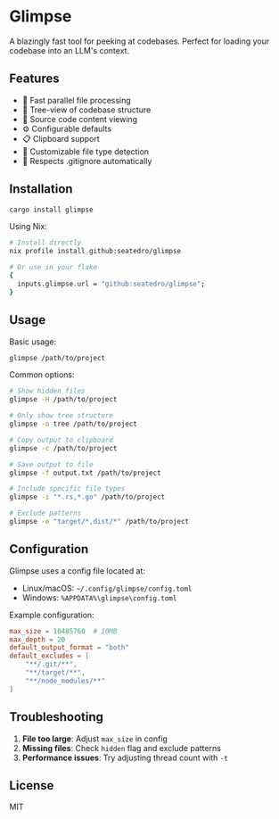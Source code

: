 # Glimpse

A blazingly fast tool for peeking at codebases. Perfect for loading your codebase into an LLM's context.

## Features

- 🚀 Fast parallel file processing
- 🌳 Tree-view of codebase structure
- 📝 Source code content viewing
- ⚙️ Configurable defaults
- 📋 Clipboard support
- 🎨 Customizable file type detection
- 🥷 Respects .gitignore automatically

## Installation

```bash
cargo install glimpse
```

Using Nix:
```bash
# Install directly
nix profile install github:seatedro/glimpse

# Or use in your flake
{
  inputs.glimpse.url = "github:seatedro/glimpse";
}
```

## Usage

Basic usage:
```bash
glimpse /path/to/project
```

Common options:
```bash
# Show hidden files
glimpse -H /path/to/project

# Only show tree structure
glimpse -o tree /path/to/project

# Copy output to clipboard
glimpse -c /path/to/project

# Save output to file
glimpse -f output.txt /path/to/project

# Include specific file types
glimpse -i "*.rs,*.go" /path/to/project

# Exclude patterns
glimpse -e "target/*,dist/*" /path/to/project
```

## Configuration

Glimpse uses a config file located at:
- Linux/macOS: `~/.config/glimpse/config.toml`
- Windows: `%APPDATA%\glimpse\config.toml`

Example configuration:
```toml
max_size = 10485760  # 10MB
max_depth = 20
default_output_format = "both"
default_excludes = [
    "**/.git/**",
    "**/target/**",
    "**/node_modules/**"
]
```

## Troubleshooting

1. **File too large**: Adjust `max_size` in config
2. **Missing files**: Check `hidden` flag and exclude patterns
3. **Performance issues**: Try adjusting thread count with `-t`

## License

MIT
